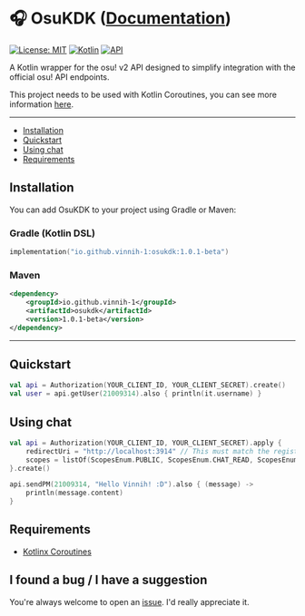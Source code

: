 # 🎧 OsuKDK ([Documentation](https://vinnih-1.github.io/osu-kotlin-sdk/))

[![License: MIT](https://img.shields.io/badge/License-MIT-blue.svg)](LICENSE)
[![Kotlin](https://img.shields.io/badge/Kotlin-2.2.0-blueviolet?logo=kotlin)](https://kotlinlang.org)
[![API](https://img.shields.io/badge/osu!%20API-v2-orange)](https://osu.ppy.sh/docs/index.html)

A Kotlin wrapper for the osu! v2 API designed to simplify integration with the official osu! API endpoints.

This project needs to be used with Kotlin Coroutines, you can see more information [here](https://github.com/Kotlin/kotlinx.coroutines).

---

- [Installation](https://github.com/Vinnih-1/osu-kotlin-sdk/tree/master?tab=readme-ov-file#installation)
- [Quickstart](https://github.com/Vinnih-1/osu-kotlin-sdk/tree/master?tab=readme-ov-file#quickstart)
- [Using chat](https://github.com/Vinnih-1/osu-kotlin-sdk/tree/master?tab=readme-ov-file#using-chat)
- [Requirements](https://github.com/Vinnih-1/osu-kotlin-sdk/tree/master?tab=readme-ov-file#requirements)

## Installation

You can add OsuKDK to your project using Gradle or Maven:

### Gradle (Kotlin DSL)

```kotlin
implementation("io.github.vinnih-1:osukdk:1.0.1-beta")
```

### Maven

```xml
<dependency>
    <groupId>io.github.vinnih-1</groupId>
    <artifactId>osukdk</artifactId>
    <version>1.0.1-beta</version>
</dependency>
```
---

## Quickstart

```kotlin
val api = Authorization(YOUR_CLIENT_ID, YOUR_CLIENT_SECRET).create()
val user = api.getUser(21009314).also { println(it.username) }
```

## Using chat

```kotlin
val api = Authorization(YOUR_CLIENT_ID, YOUR_CLIENT_SECRET).apply {
    redirectUri = "http://localhost:3914" // This must match the registered Application Callback URL exactly.
    scopes = listOf(ScopesEnum.PUBLIC, ScopesEnum.CHAT_READ, ScopesEnum.CHAT_WRITE_MANAGE, ScopesEnum.CHAT_WRITE)
}.create()

api.sendPM(21009314, "Hello Vinnih! :D").also { (message) ->
    println(message.content)
}
```

## Requirements

- [Kotlinx Coroutines](https://github.com/Kotlin/kotlinx.coroutines)

## I found a bug / I have a suggestion

You're always welcome to open an [issue](https://github.com/Vinnih-1/osu-kotlin-sdk/issues). I'd really appreciate it.